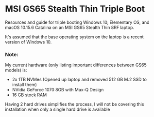 # MSI GS65 Stealth Thin Triple Boot

Resources and guide for triple booting Windows 10, Elementary OS, and macOS 10.15.6 Catalina on an MSI GS65 Stealth Thin 8RF laptop.

It's assumed that the base operating system on the laptop is a recent version of Windows 10.

### Note:
My current hardware (only listing important differences between GS65 models) is:
- 2x 1TB NVMes (Opened up laptop and removed 512 GB M.2 SSD to install them)
- NVidia GeForce 1070 8GB with Max-Q Design
- 16 GB stock RAM

Having 2 hard drives simplifies the process, I will not be covering this installation when only a single hard drive is available

